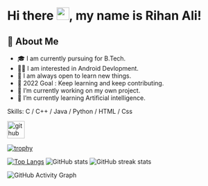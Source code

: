 # Hi there <img src="https://github.com/TheDudeThatCode/TheDudeThatCode/blob/master/Assets/Hi.gif" width="29px">, my name is Rihan Ali!

## 🚀 About Me

- 🎓 I am currently pursuing for B.Tech.
- 👨‍💻 I am interested in Android Devlopment.
- 🤗 I am always open to learn new things.
- 🎯 2022 Goal : Keep learning and keep contributing.
- 🔭 I’m currently working on my own project.
- 🌱 I’m currently learning Artificial intelligence.

Skills: C / C++ / Java / Python / HTML / Css

[<img src='https://cdn.jsdelivr.net/npm/simple-icons@3.0.1/icons/github.svg' alt='github' height='40'>](https://github.com/Rihanali001)  

[![trophy](https://github-profile-trophy.vercel.app/?username=Rihanali001)](https://github.com/ryo-ma/github-profile-trophy)

[![Top Langs](https://github-readme-stats.vercel.app/api/top-langs/?username=Rihanali001&layout=compact&langs_count=8)](https://github.com/anuraghazra/github-readme-stats)
![GitHub stats](https://github-readme-stats.vercel.app/api?username=Rihanali001&show_icons=true&count_private=true)
![GitHub streak stats](https://github-readme-streak-stats.herokuapp.com/?user=Rihanali001)

![GitHub Activity Graph](https://activity-graph.herokuapp.com/graph?username=Rihanali001) 

<!---
RihanAli0001/RihanAli0001 is a ✨ special ✨ repository because its `README.md` (this file) appears on your GitHub profile.
You can click the Preview link to take a look at your changes.
--->
